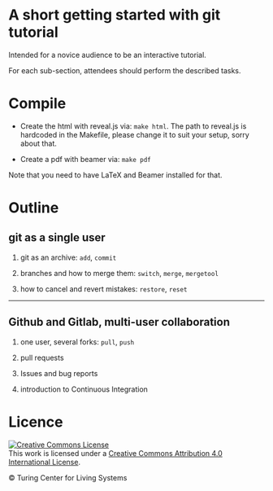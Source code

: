# A short getting started with git tutorial


Intended for a novice audience to be an interactive tutorial.

For each sub-section, attendees should perform the described tasks.

# Compile

* Create the html with reveal.js via:  `make html`. The path to reveal.js is hardcoded in the Makefile, please change it to suit your setup, sorry about that.

* Create a pdf with beamer via: `make pdf`

Note that you need to have LaTeX and Beamer installed for that.


# Outline

## git as a single user

1. git as an archive: `add`, `commit`

2. branches and how to merge them: `switch`, `merge`, `mergetool`

3. how to cancel and revert mistakes: `restore`, `reset`

-------

## Github and Gitlab, multi-user collaboration

1. one user, several forks: `pull`, `push`

2. pull requests

3. Issues and bug reports

4. introduction to Continuous Integration


# Licence


<a rel="license" href="http://creativecommons.org/licenses/by/4.0/"><img alt="Creative Commons License" style="border-width:0" src="https://i.creativecommons.org/l/by/4.0/88x31.png" /></a><br />This work is licensed under a <a rel="license" href="http://creativecommons.org/licenses/by/4.0/">Creative Commons Attribution 4.0 International License</a>.


© Turing Center for Living Systems
